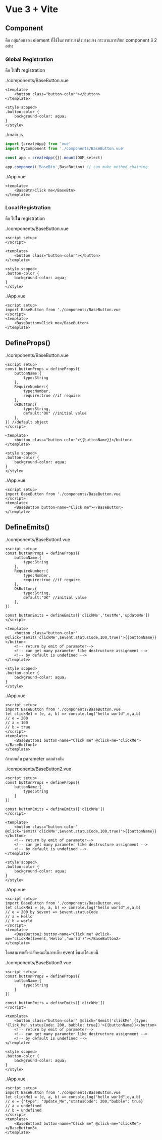 # Vue 3 + Vite
## Component

คือ กลุ่มก้อนของ element ที่ใช้ในการทำบางสิ่งบางอย่าง กระบวนการเรียก component มี 2 อย่าง
### Global Registration
คือ ไป**ทั่ว** registration

./components/BaseButton.vue
```vue
<template>
    <button class="button-color"></button>
</template>
 
<style scoped>
.button-color {
    background-color: aqua;
}
</style>
```

./main.js
```js
import {createApp} from 'vue'
import MyComponent from './components/BaseButton.vue'

const app = createApp({}).mount(DOM_select)

app.component('BaseBtn',BaseButton) // can make method chaining
```

./App.vue
```vue
<template>
    <BaseBtn>Click me</BaseBtn>
</template>
```

### Local Registration
คือ ไป**ใน** registration

./components/BaseButton.vue
```vue
<script setup>
</script>
 
<template>
    <button class="button-color"></button>
</template>
 
<style scoped>
.button-color {
    background-color: aqua;
}
</style>
```

./App.vue
```vue
<script setup>
import BaseButton from './components/BaseButton.vue 
</script>
<template>
    <BaseButton>Click me</BaseButton>
</template>
```

## DefineProps()

./components/BaseButton.vue
```vue
<script setup>
const buttonProps = defineProps({
    buttonName:{
        type:String
    },
    RequireNumber:{
        type:Number,
        require:true //if require
    },
    OkButton:{
        type:String,
        default:"OK" //initial value
    },
}) //default object
</script>
 
<template>
    <button class="button-color">{{buttonName}}</button>
</template>
 
<style scoped>
.button-color {
    background-color: aqua;
}
</style>
```

./App.vue
```vue
<script setup>
import BaseButton from './components/BaseButton.vue 
</script>
<template>
    <BaseButton button-name="Click me"></BaseButton>
</template>
```

## DefineEmits()

./components/BaseButton1.vue
```vue
<script setup>
const buttonProps = defineProps({
    buttonName:{
        type:String
    },
    RequireNumber:{
        type:Number,
        require:true //if require
    },
    OkButton:{
        type:String,
        default:"OK" //initial value
    },
})

const buttonEmits = defineEmits(['clickMe','testMe','updateMe'])
</script>
 
<template>
    <button class="button-color" @click='$emit('clickMe',$event.statusCode,100,true)'>{{buttonName}}</button>
    <!-- return by emit of parameter-->
    <!-- can get many parameter like destructure assignment -->
    <!-- by default is undefined -->
</template>
 
<style scoped>
.button-color {
    background-color: aqua;
}
</style>
```

./App.vue
```vue
<script setup>
import BaseButton from './components/BaseButton.vue 
let clickMe1 = (e, a, b) => console.log("hello world",e,a,b)
// e = 200
// a = 100
// b = true
</script>
<template>
    <BaseButton1 button-name="Click me" @click-me="clickMe"></BaseButton1>
</template>
```

ถ้าหากเก็บ parameter แตกต่างกัน

./components/BaseButton2.vue
```vue
<script setup>
const buttonProps = defineProps({
    buttonName:{
        type:String
    }
})

const buttonEmits = defineEmits(['clickMe'])
</script>
 
<template>
    <button class="button-color" @click='$emit('clickMe',$event.statusCode,100,true)'>{{buttonName}}</button>
    <!-- return by emit of parameter-->
    <!-- can get many parameter like destructure assignment -->
    <!-- by default is undefined -->
</template>
 
<style scoped>
.button-color {
    background-color: aqua;
}
</style>
```

./App.vue
```vue
<script setup>
import BaseButton from './components/BaseButton.vue 
let clickMe1 = (e, a, b) => console.log("hello world",e,a,b)
// e = 200 by $event => $event.statusCode
// a = Hello
// b = world
</script>
<template>
    <BaseButton2 button-name="Click me" @click-me="clickMe($event,'Hello','world')"></BaseButton2>
</template>
```

โดยสามารถตั้งค่าลักษณะในการเก็บ event ขึ้นมาได้แบบนี้

./components/BaseButton3.vue
```vue
<script setup>
const buttonProps = defineProps({
    buttonName:{
        type:String
    }
})

const buttonEmits = defineEmits(['clickMe'])
</script>
 
<template>
    <button class="button-color" @click='$emit('clickMe',{type: 'Click_Me',statusCode: 200, bubble: true})'>{{buttonName}}</button>
    <!-- return by emit of parameter-->
    <!-- can get many parameter like destructure assignment -->
    <!-- by default is undefined -->
</template>
 
<style scoped>
.button-color {
    background-color: aqua;
}
</style>
```

./App.vue
```vue
<script setup>
import BaseButton from './components/BaseButton.vue 
let clickMe1 = (e, a, b) => console.log("hello world",e,a,b)
// e = {"type": "Update_Me","statusCode": 200,"bubble": true}
// a = undefined
// b = undefined
</script>
<template>
    <BaseButton3 button-name="Click me" @click-me="clickMe"></BaseButton3>
</template>
```